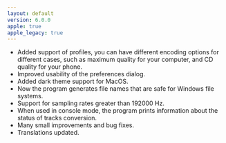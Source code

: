 ```yaml
---
layout: default
version: 6.0.0
apple: true
apple_legacy: true
---
```


* Added support of profiles, you can have different encoding options for different cases, such as maximum quality for your computer, and CD quality for your phone.
* Improved usability of the preferences dialog.
* Added dark theme support for MacOS.
* Now the program generates file names that are safe for Windows file systems.
* Support for sampling rates greater than 192000 Hz.
* When used in console mode, the program prints information about the status of tracks conversion.
* Many small improvements and bug fixes.
* Translations updated.
